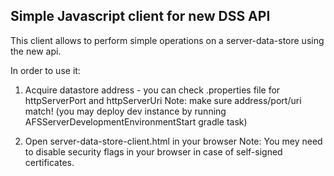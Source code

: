 ## Simple Javascript client for new DSS API

This client allows to perform simple operations on a server-data-store using the new api.

In order to use it:

1. Acquire datastore address - you can check .properties file for httpServerPort and httpServerUri
   Note: make sure address/port/uri match!
   (you may deploy dev instance by running AFSServerDevelopmentEnvironmentStart gradle task)

2. Open server-data-store-client.html in your browser
   Note: You mey need to disable security flags in your browser in case of self-signed certificates.

